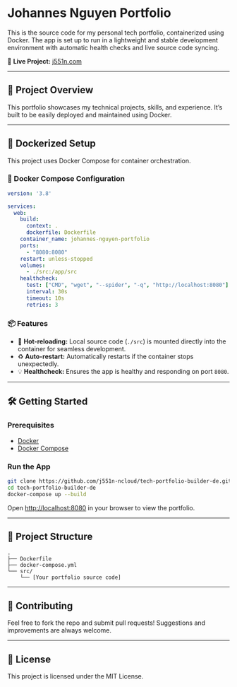 

# Johannes Nguyen Portfolio

This is the source code for my personal tech portfolio, containerized using Docker. The app is set up to run in a lightweight and stable development environment with automatic health checks and live source code syncing.

🔗 **Live Project:** [j551n.com](https://j551n.com)

---

## 🚀 Project Overview

This portfolio showcases my technical projects, skills, and experience. It’s built to be easily deployed and maintained using Docker.

---

## 🐳 Dockerized Setup

This project uses Docker Compose for container orchestration.

### 🧱 Docker Compose Configuration

```yaml
version: '3.8'

services:
  web:
    build:
      context: .
      dockerfile: Dockerfile
    container_name: johannes-nguyen-portfolio
    ports:
      - "8080:8080"
    restart: unless-stopped
    volumes:
      - ./src:/app/src
    healthcheck:
      test: ["CMD", "wget", "--spider", "-q", "http://localhost:8080"]
      interval: 30s
      timeout: 10s
      retries: 3
```

### 📦 Features

- 🔄 **Hot-reloading:** Local source code (`./src`) is mounted directly into the container for seamless development.
- ♻️ **Auto-restart:** Automatically restarts if the container stops unexpectedly.
- 💡 **Healthcheck:** Ensures the app is healthy and responding on port `8080`.

---

## 🛠️ Getting Started

### Prerequisites

- [Docker](https://www.docker.com/products/docker-desktop)
- [Docker Compose](https://docs.docker.com/compose/install/)

### Run the App

```bash
git clone https://github.com/j551n-ncloud/tech-portfolio-builder-de.git
cd tech-portfolio-builder-de
docker-compose up --build
```

Open [http://localhost:8080](http://localhost:8080) in your browser to view the portfolio.

---

## 📁 Project Structure

```
.
├── Dockerfile
├── docker-compose.yml
└── src/
    └── [Your portfolio source code]
```

---

## 🤝 Contributing

Feel free to fork the repo and submit pull requests! Suggestions and improvements are always welcome.

---

## 🧾 License

This project is licensed under the MIT License.

